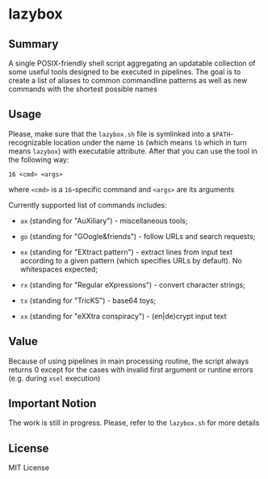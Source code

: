 # lazybox

## Summary

A single POSIX-friendly shell script aggregating an updatable
collection of some useful tools designed to be executed in pipelines.
The goal is to create a list of aliases to common commandline patterns
as well as new commands with the shortest possible names

## Usage

Please, make sure that the `lazybox.sh` file is symlinked into a
`$PATH`-recognizable location under the name `16` (which means `lb` which
in turn means `lazybox`) with executable attribute. After that you can use
the tool in the following way:

```
16 <cmd> <args>
```

where `<cmd>` is a `16`-specific command and `<args>` are its arguments

Currently supported list of commands includes:

- `ax` (standing for "AuXiliary") - miscellaneous tools;

- `go` (standing for "GOogle&friends") - follow URLs and search requests;

- `ex` (standing for "EXtract pattern") - extract lines from input text
  according to a given pattern (which specifies URLs by default).
  No whitespaces expected;

- `rx` (standing for "Regular eXpressions") - convert character strings;

- `tx` (standing for "TricKS") - base64 toys;

- `xx` (standing for "eXXtra conspiracy") - (en|de)crypt input text

## Value

Because of using pipelines in main processing routine, the script always returns 0
except for the cases with invalid first argument or runtine errors (e.g. during `xsel`
execution)

## Important Notion

The work is still in progress. Please, refer to the `lazybox.sh` for more details

## License

MIT License
